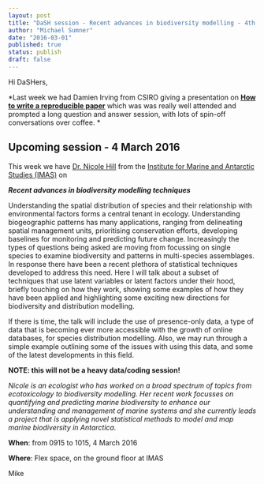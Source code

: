 ```yaml
---
layout: post
title: "DaSH session - Recent advances in biodiversity modelling - 4th March "
author: "Michael Sumner"
date: "2016-03-01"
published: true
status: publish
draft: false
---
```

 
 
Hi DaSHers, 
 
*Last week we had Damien Irving from CSIRO giving a presentation on [**How to write a reproducible paper**](https://speakerdeck.com/damienirving/how-to-write-a-reproducible-paper-number-2) which was was really well attended and prompted a long question and answer session, with lots of spin-off conversations over coffee. *

## Upcoming session - 4 March 2016

This week we have [Dr. Nicole Hill](http://www.utas.edu.au/profiles/staff/imas/Nicole-Hill) from the [Institute for Marine and Antarctic Studies (IMAS)](http://www.imas.utas.edu.au/) on 


***Recent advances in biodiversity modelling techniques***

Understanding the spatial distribution of species and their relationship with environmental factors forms a central tenant in ecology. Understanding biogeographic patterns has many applications, ranging from delineating spatial management units, prioritising conservation efforts, developing baselines for monitoring and predicting future change.  Increasingly the types of questions being asked are moving from focussing on single species to examine biodiversity and patterns in multi-species assemblages. In response there have been a recent plethora of statistical techniques developed to address this need. Here I will talk about a subset of techniques that use latent variables or latent factors under their hood, briefly touching on how they work, showing some examples of how they have been applied and highlighting some exciting new directions for biodiversity and distribution modelling.

If there is time, the talk will include the use of presence-only data, a type of data that is becoming ever more accessible with the growth of online databases, for species distribution modelling. Also, we may run through a simple example outlining some of the issues with using this data, and some of the latest developments in this field.

**NOTE: this will not be a heavy data/coding session!**

*Nicole is an ecologist who has worked on a broad spectrum of topics from ecotoxicology to biodiversity modelling. Her recent work focusses on quantifying and predicting marine biodiversity to enhance our understanding and management of marine systems and she currently leads a project that is applying novel statistical methods to model and map marine biodiversity in Antarctica.*

**When**:  from 0915 to 1015, 4 March 2016
 
**Where**: Flex space, on the ground floor at IMAS

Mike
 
 
